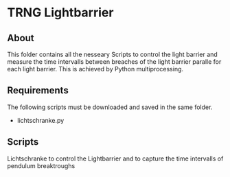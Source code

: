 # TRNG Lightbarrier

## About
This folder contains all the nesseary Scripts to control the light barrier and measure the time intervalls between breaches of the light barrier paralle for each light barrier. This is achieved by Python multiprocessing.

## Requirements
The following scripts must be downloaded and saved in the same folder.

- lichtschranke.py

## Scripts
Lichtschranke to control the Lightbarrier and to capture the time intervalls of pendulum breaktroughs
